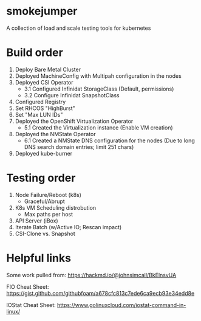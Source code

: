 # smokejumper
A collection of load and scale testing tools for kubernetes  

# Build order

1. Deploy Bare Metal Cluster
2. Deployed MachineConfig with Multipah configuration in the nodes
3. Deployed CSI Operator
   - 3.1 Configured Infinidat StorageClass (Default, permissions)
   - 3.2 Configure Infinidat SnapshotClass
4. Configured Registry
5. Set RHCOS "HighBurst"
6. Set "Max LUN IDs"
7. Deployed the OpenShift Virtualization Operator
   - 5.1 Created the Virtualization instance (Enable VM creation)
8. Deployed the NMState Operator
   - 6.1 Created a NMState DNS configuration for the nodes (Due to long DNS search domain entries; limit 251 chars)
9. Deployed kube-burner

# Testing order

1. Node Failure/Reboot (k8s)
   - Graceful/Abrupt
3. K8s VM Scheduling distrobution
   - Max paths per host
4. API Server (iBox)
5. Iterate Batch (w/Active IO; Rescan impact)
6. CSI-Clone vs. Snapshot

# Helpful links
Some work pulled from:
https://hackmd.io/@johnsimcall/BkElnsvUA

FIO Cheat Sheet:
https://gist.github.com/githubfoam/a678cfc813c7ede6ca9ecb93e34edd8e

IOStat Cheat Sheet:
https://www.golinuxcloud.com/iostat-command-in-linux/
